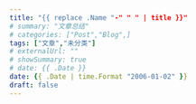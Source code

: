```yaml
---
title: "{{ replace .Name "-" " " | title }}"
# summary: "文章总结"
# categories: ["Post","Blog",]
tags: ["文章","未分类"]
# externalUrl: ""
# showSummary: true
# date: {{ .Date }}
date: {{ .Date | time.Format "2006-01-02" }}
draft: false
---
```



